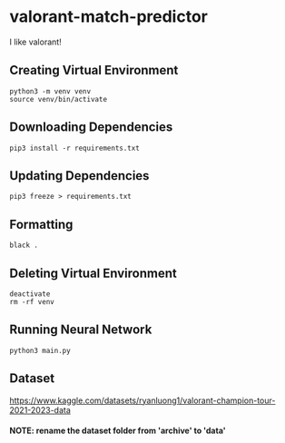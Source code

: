 # valorant-match-predictor
I like valorant!

## Creating Virtual Environment
```
python3 -m venv venv
source venv/bin/activate
```

## Downloading Dependencies
```
pip3 install -r requirements.txt
```

## Updating Dependencies
```
pip3 freeze > requirements.txt
```

## Formatting
```
black .
```

## Deleting Virtual Environment
```
deactivate
rm -rf venv
```

## Running Neural Network
```
python3 main.py
```

## Dataset
https://www.kaggle.com/datasets/ryanluong1/valorant-champion-tour-2021-2023-data
#### NOTE: rename the dataset folder from 'archive' to 'data'